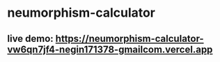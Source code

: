 # neumorphism-calculator
## live demo: https://neumorphism-calculator-vw6qn7jf4-negin171378-gmailcom.vercel.app
